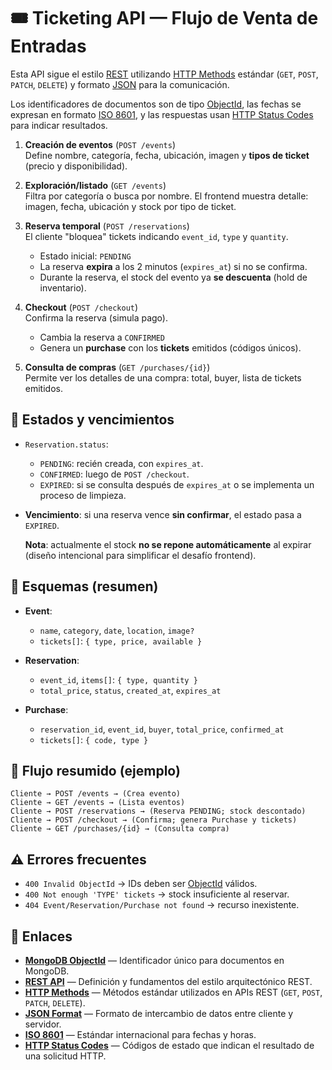 # 🎟️ Ticketing API — Flujo de Venta de Entradas

Esta API sigue el estilo [REST][rest] utilizando [HTTP Methods][http] estándar
(`GET`, `POST`, `PATCH`, `DELETE`) y formato [JSON][json] para la comunicación.

Los identificadores de documentos son de tipo [ObjectId][oid],
las fechas se expresan en formato [ISO 8601][iso8601],
y las respuestas usan [HTTP Status Codes][status] para indicar resultados.

1) **Creación de eventos** (`POST /events`)  
   Define nombre, categoría, fecha, ubicación, imagen y **tipos de ticket**
(precio y disponibilidad).

2) **Exploración/listado** (`GET /events`)  
   Filtra por categoría o busca por nombre. El frontend muestra detalle:
imagen, fecha, ubicación y stock por tipo de ticket.

3) **Reserva temporal** (`POST /reservations`)  
   El cliente "bloquea" tickets indicando `event_id`, `type` y `quantity`.  
   - Estado inicial: `PENDING`  
   - La reserva **expira** a los 2 minutos (`expires_at`) si no se confirma.
   - Durante la reserva, el stock del evento ya **se descuenta** (hold de
   inventario).

4) **Checkout** (`POST /checkout`)  
   Confirma la reserva (simula pago).  
   - Cambia la reserva a `CONFIRMED`  
   - Genera un **purchase** con los **tickets** emitidos (códigos únicos).

5) **Consulta de compras** (`GET /purchases/{id}`)  
   Permite ver los detalles de una compra: total, buyer, lista de tickets
emitidos.

## 🔁 Estados y vencimientos

- `Reservation.status`:
  - `PENDING`: recién creada, con `expires_at`.
  - `CONFIRMED`: luego de `POST /checkout`.
  - `EXPIRED`: si se consulta después de `expires_at` o se implementa un
  proceso de limpieza.
- **Vencimiento**: si una reserva vence **sin confirmar**, el estado pasa a
`EXPIRED`.  

  **Nota**: actualmente el stock **no se repone automáticamente** al expirar
(diseño intencional para simplificar el desafío frontend).

## 🧱 Esquemas (resumen)

- **Event**:
  - `name`, `category`, `date`, `location`, `image?`
  - `tickets[]`: `{ type, price, available }`

- **Reservation**:
  - `event_id`, `items[]`: `{ type, quantity }`
  - `total_price`, `status`, `created_at`, `expires_at`

- **Purchase**:
  - `reservation_id`, `event_id`, `buyer`, `total_price`, `confirmed_at`
  - `tickets[]`: `{ code, type }`

## 🧪 Flujo resumido (ejemplo)

```
Cliente → POST /events → (Crea evento)
Cliente → GET /events → (Lista eventos)
Cliente → POST /reservations → (Reserva PENDING; stock descontado)
Cliente → POST /checkout → (Confirma; genera Purchase y tickets)
Cliente → GET /purchases/{id} → (Consulta compra)
```

## ⚠️ Errores frecuentes

- `400 Invalid ObjectId` → IDs deben ser [ObjectId][oid] válidos.
- `400 Not enough 'TYPE' tickets` → stock insuficiente al reservar.
- `404 Event/Reservation/Purchase not found` → recurso inexistente.

## 🔗 Enlaces

- [**MongoDB ObjectId**][oid] — Identificador único para documentos en MongoDB.  
- [**REST API**][rest] — Definición y fundamentos del estilo arquitectónico REST.  
- [**HTTP Methods**][http] — Métodos estándar utilizados en APIs REST (`GET`, `POST`, `PATCH`, `DELETE`).  
- [**JSON Format**][json] — Formato de intercambio de datos entre cliente y servidor.  
- [**ISO 8601**][iso8601] — Estándar internacional para fechas y horas.  
- [**HTTP Status Codes**][status] — Códigos de estado que indican el resultado de una solicitud HTTP.


[oid]: https://www.mongodb.com/docs/manual/reference/bson-types/#objectid  
[rest]: https://developer.mozilla.org/en-US/docs/Glossary/REST  
[http]: https://developer.mozilla.org/en-US/docs/Web/HTTP/Methods  
[json]: https://www.json.org/json-en.html  
[iso8601]: https://en.wikipedia.org/wiki/ISO_8601  
[status]: https://developer.mozilla.org/en-US/docs/Web/HTTP/Status
